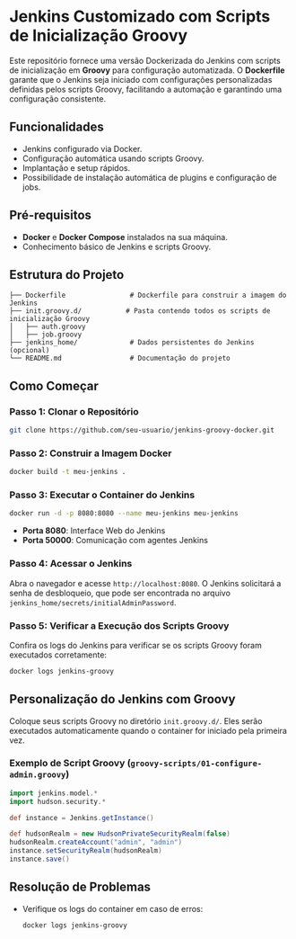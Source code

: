 
# Jenkins Customizado com Scripts de Inicialização Groovy

Este repositório fornece uma versão Dockerizada do Jenkins com scripts de inicialização em **Groovy** para configuração automatizada. O **Dockerfile** garante que o Jenkins seja iniciado com configurações personalizadas definidas pelos scripts Groovy, facilitando a automação e garantindo uma configuração consistente.

## Funcionalidades
- Jenkins configurado via Docker.
- Configuração automática usando scripts Groovy.
- Implantação e setup rápidos.
- Possibilidade de instalação automática de plugins e configuração de jobs.

## Pré-requisitos
- **Docker** e **Docker Compose** instalados na sua máquina.
- Conhecimento básico de Jenkins e scripts Groovy.

## Estrutura do Projeto
```
├── Dockerfile                # Dockerfile para construir a imagem do Jenkins
├── init.groovy.d/           # Pasta contendo todos os scripts de inicialização Groovy
│   ├── auth.groovy
│   ├── job.groovy
├── jenkins_home/             # Dados persistentes do Jenkins (opcional)
└── README.md                 # Documentação do projeto
```

## Como Começar

### Passo 1: Clonar o Repositório
```bash
git clone https://github.com/seu-usuario/jenkins-groovy-docker.git
```

### Passo 2: Construir a Imagem Docker
```bash
docker build -t meu-jenkins .
```

### Passo 3: Executar o Container do Jenkins
```bash
docker run -d -p 8080:8080 --name meu-jenkins meu-jenkins
```

- **Porta 8080**: Interface Web do Jenkins  
- **Porta 50000**: Comunicação com agentes Jenkins

### Passo 4: Acessar o Jenkins
Abra o navegador e acesse `http://localhost:8080`. O Jenkins solicitará a senha de desbloqueio, que pode ser encontrada no arquivo `jenkins_home/secrets/initialAdminPassword`.

### Passo 5: Verificar a Execução dos Scripts Groovy
Confira os logs do Jenkins para verificar se os scripts Groovy foram executados corretamente:
```bash
docker logs jenkins-groovy
```

## Personalização do Jenkins com Groovy
Coloque seus scripts Groovy no diretório `init.groovy.d/`. Eles serão executados automaticamente quando o container for iniciado pela primeira vez.

### Exemplo de Script Groovy (`groovy-scripts/01-configure-admin.groovy`)
```groovy
import jenkins.model.*
import hudson.security.*

def instance = Jenkins.getInstance()

def hudsonRealm = new HudsonPrivateSecurityRealm(false)
hudsonRealm.createAccount("admin", "admin")
instance.setSecurityRealm(hudsonRealm)
instance.save()
```

## Resolução de Problemas
- Verifique os logs do container em caso de erros:
  ```bash
  docker logs jenkins-groovy
  ```
